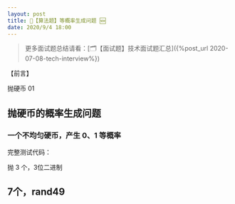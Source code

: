 ```yaml
---
layout: post
title: 📝【算法题】等概率生成问题 🆕
date: 2020/9/4 18:00
---
```


> 更多面试题总结请看：[🗂【面试题】技术面试题汇总]({%post_url 2020-07-08-tech-interview%})

【前言】

抛硬币  01

## 抛硬币的概率生成问题
### 一个不均匀硬币，产生 0、1 等概率


完整测试代码：


抛 3 个，3位二进制



7个，rand49
---